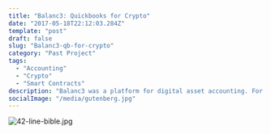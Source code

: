 ```yaml
---
title: "Balanc3: Quickbooks for Crypto"
date: "2017-05-18T22:12:03.284Z"
template: "post"
draft: false
slug: "Balanc3-qb-for-crypto"
category: "Past Project"
tags:
  - "Accounting"
  - "Crypto"
  - "Smart Contracts"
description: "Balanc3 was a platform for digital asset accounting. For companies holding and operating with digital assets to automate their reporting processes."
socialImage: "/media/gutenberg.jpg"
---
```


![42-line-bible.jpg](/media/42-line-bible.jpg)

